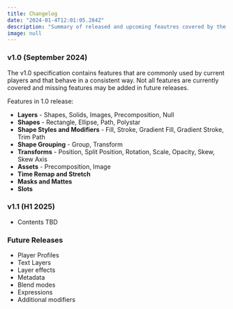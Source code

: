 ```yaml
---
title: Changelog
date: "2024-01-4T12:01:05.284Z"
description: "Summary of released and upcoming feautres covered by the Lottie specification"
image: null
---
```


### v1.0 (September 2024)

The v1.0 specification contains features that are commonly used by current players and that behave in a consistent way. Not all features are currently covered and missing features may be added in future releases.

Features in 1.0 release:

- **Layers** - Shapes, Solids, Images, Precomposition, Null
- **Shapes** - Rectangle, Ellipse, Path, Polystar
- **Shape Styles and Modifiers** - Fill, Stroke, Gradient Fill, Gradient Stroke, Trim Path
- **Shape Grouping** - Group, Transform
- **Transforms** - Position, Split Position, Rotation, Scale, Opacity, Skew, Skew Axis
- **Assets** - Precomposition, Image
- **Time Remap and Stretch**
- **Masks and Mattes**
- **Slots**

### v1.1 (H1 2025)

- Contents TBD

### Future Releases

- Player Profiles
- Text Layers
- Layer effects
- Metadata
- Blend modes
- Expressions
- Additional modifiers
